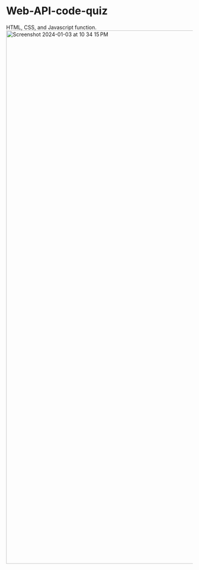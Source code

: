 # Web-API-code-quiz
HTML, CSS, and Javascript function.
<img width="1440" alt="Screenshot 2024-01-03 at 10 34 15 PM" src="https://github.com/waltermatulich/Web-API-code-quiz/assets/152677493/728eecd7-8d2c-450d-a2cf-8e716472c809">
